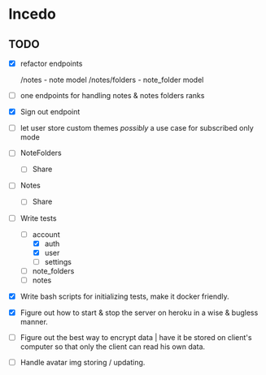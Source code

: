 # Incedo

## TODO

* [x] refactor endpoints

  /notes - note model
  /notes/folders - note_folder model

* [ ] one endpoints for handling notes & notes folders ranks

* [x] Sign out endpoint

* [ ] let user store custom themes *possibly* a use case for subscribed only mode

* [ ] NoteFolders
  * [ ] Share

* [ ] Notes
  * [ ] Share

* [ ] Write tests
  * [ ] account
    * [x] auth
    * [x] user
    * [ ] settings
  * [ ] note_folders
  * [ ] notes

* [x] Write bash scripts for initializing tests, make it docker friendly.
* [x] Figure out how to start & stop the server on heroku in a wise & bugless manner.
* [ ] Figure out the best way to encrypt data | have it be stored on client's computer so that only the client can read his own data.
* [ ] Handle avatar img storing / updating.
